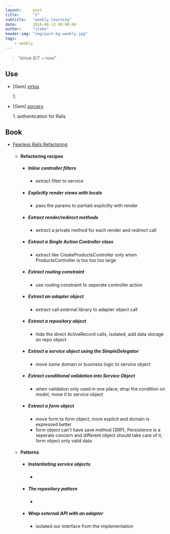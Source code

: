 ```yaml
---
layout:     post
title:      "2"
subtitle:   "weekly learning"
date:       2016-08-13 00:00:00
author:     "ilake"
header-img: "img/post-bg-weekly.jpg"
tags:
    - weekly
---
```

> “strive 8/7 ~ now”

## Use
* <p>[Gem] <a href="https://github.com/solnic/virtus">virtus</a></p>
  1.

* <p>[Gem] <a href="https://github.com/NoamB/sorcery">sorcery</a></p>
  1. authentication for Rails

## Book
* <p> <a href="http://rails-refactoring.com/">Fearless Rails Refactoring</a></p>

  * #### Refactoring recipes

     * ##### Inline controller filters
       * extract filter to service

     * ##### Explicitly render views with locals
       * pass the params to partials explicitly with render

     * ##### Extract render/redirect methods
       * extract a private method for each render and redirect call

     * ##### Extract a Single Action Controller class
       * extract like CreateProductsController only when ProductsController is too too too large

     * ##### Extract routing constraint
       * use routing constraint to seperate controller action

     * ##### Extract an adapter object
       * extract call external library to adapter object call

     * ##### Extract a repository object
       * hide the direct ActiveRecord calls, isolated, add data storage on repo object

     * ##### Extract a service object using the SimpleDelegator
       * move some domain or business logic to service object

     * ##### Extract conditional validation into Service Object
       * when validation only used in one place, drop the condition on model, move it to service object

     * ##### Extract a form object
       * move form to form object, more explicit and domain is expressed better
       * form object can't have save method (SRP), Persistence is a seperate concern and different object should take care of it, form object only valid data

  * #### Patterns

     * ##### Instantiating service objects
       *

     * ##### The repository pattern
       *

     * ##### Wrap external API with an adapter
       * isolated our interface from the implementation
